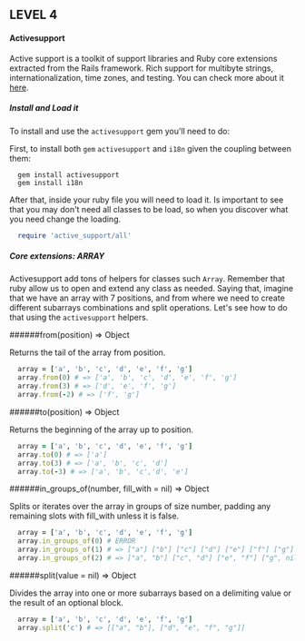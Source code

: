 LEVEL 4
-------

#### Activesupport

Active support is a toolkit of support libraries and Ruby core extensions extracted from the Rails framework. Rich support for multibyte strings, internationalization, time zones, and testing. You can check more about it [here](https://rubygems.org/gems/activesupport).

##### Install and Load it

To install and use the `activesupport` gem you'll need to do:

First, to install both `gem` `activesupport` and `i18n` given the coupling between them:

```shell
  gem install activesupport
  gem install i18n
```

After that, inside your ruby file you will need to load it. Is important to see that you may don't need all classes to be load, so when you discover what you need change the loading.

```ruby
  require 'active_support/all'
```

##### Core extensions: ARRAY

Activesupport add tons of helpers for classes such `Array`. Remember that ruby allow us to open and extend any class as needed. Saying that, imagine that we have an array with 7 positions, and from where we need to create different subarrays combinations and split operations. Let's see how to do that using the `activesupport` helpers.

######from(position) ⇒ Object

Returns the tail of the array from position.

```ruby
  array = ['a', 'b', 'c', 'd', 'e', 'f', 'g']
  array.from(0) # => ['a', 'b', 'c', 'd', 'e', 'f', 'g']
  array.from(3) # => ['d', 'e', 'f', 'g']
  array.from(-2) # => ['f', 'g']
```

######to(position) ⇒ Object

Returns the beginning of the array up to position.

```ruby
  array = ['a', 'b', 'c', 'd', 'e', 'f', 'g']
  array.to(0) # => ['a']
  array.to(3) # => ['a', 'b', 'c', 'd']
  array.to(-3) # => ['a', 'b', 'c','d', 'e']
```

######in_groups_of(number, fill_with = nil) ⇒ Object

Splits or iterates over the array in groups of size number, padding any remaining slots with fill_with unless it is false.

```ruby
  array = ['a', 'b', 'c', 'd', 'e', 'f', 'g']
  array.in_groups_of(0) # ERROR
  array.in_groups_of(1) # => ["a"] ["b"] ["c"] ["d"] ["e"] ["f"] ["g"]
  array.in_groups_of(2) # => ["a", "b"] ["c", "d"] ["e", "f"] ["g", nil]
```

######split(value = nil) ⇒ Object

Divides the array into one or more subarrays based on a delimiting value or the result of an optional block.

```ruby
  array = ['a', 'b', 'c', 'd', 'e', 'f', 'g']
  array.split('c') # => [["a", "b"], ["d", "e", "f", "g"]]
```
